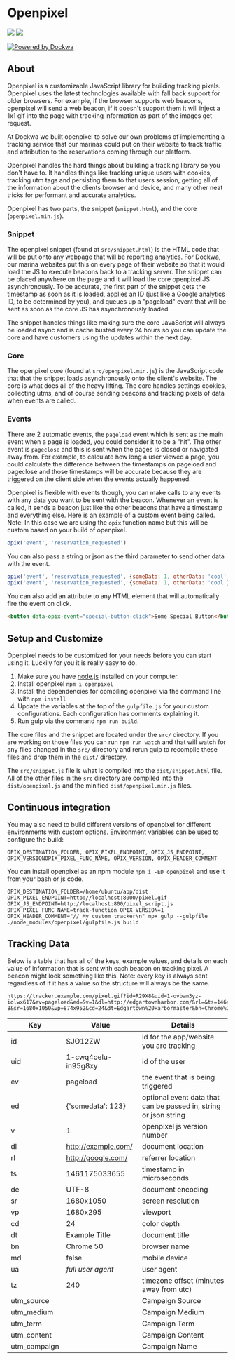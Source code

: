 # Openpixel
<a href="https://www.npmjs.com/package/openpixel"><img src="https://img.shields.io/npm/v/openpixel.svg" /></a>
<a href="https://www.npmjs.com/package/openpixel"><img src="https://img.shields.io/npm/dt/openpixel.svg" /></a>

[![Powered by Dockwa](https://raw.githubusercontent.com/dockwa/openpixel/dockwa/by-dockwa.png)](https://engineering.dockwa.com/)

## About
Openpixel is a customizable JavaScript library for building tracking pixels. Openpixel uses the latest technologies available with fall back support for older browsers. For example, if the browser supports web beacons, openpixel will send a web beacon, if it doesn't support them it will inject a 1x1 gif into the page with tracking information as part of the images get request.

At Dockwa we built openpixel to solve our own problems of implementing a tracking service that our marinas could put on their website to track traffic and attribution to the reservations coming through our platform.

Openpixel handles the hard things about building a tracking library so you don't have to. It handles things like tracking unique users with cookies, tracking utm tags and persisting them to that users session, getting all of the information about the clients browser and device, and many other neat tricks for performant and accurate analytics.

Openpixel has two parts, the snippet (`snippet.html`), and the core (`openpixel.min.js`).

### Snippet
The openpixel snippet (found at `src/snippet.html`) is the HTML code that will be put onto any webpage that will be reporting analytics. For Dockwa, our marina websites put this on every page of their website so that it would load the JS to execute beacons back to a tracking server. The snippet can be placed anywhere on the page and it will load the core openpixel JS asynchronously. To be accurate, the first part of the snippet gets the timestamp as soon as it is loaded, applies an ID (just like a Google analytics ID, to be determined by you), and queues up a "pageload" event that will be sent as soon as the core JS has asynchronously loaded.

The snippet handles things like making sure the core JavaScript will always be loaded async and is cache busted every 24 hours so you can update the core and have customers using the updates within the next day.

### Core
The openpixel core (found at `src/openpixel.min.js`) is the JavaScript code that that the snippet loads asynchronously onto the client's website. The core is what does all of the heavy lifting. The core handles settings cookies, collecting utms, and of course sending beacons and tracking pixels of data when events are called.

### Events
There are 2 automatic events, the `pageload` event which is sent as the main event when a page is loaded, you could consider it to be a "hit". The other event is `pageclose` and this is sent when the pages is closed or navigated away from. For example, to calculate how long a user viewed a page, you could calculate the difference between the timestamps on pageload and pageclose and those timestamps will be accurate because they are triggered on the client side when the events actually happened.

Openpixel is flexible with events though, you can make calls to any events with any data you want to be sent with the beacon. Whenever an event is called, it sends a beacon just like the other beacons that have a timestamp and everything else. Here is an example of a custom event being called. Note: In this case we are using the `opix` function name but this will be custom based on your build of openpixel.

```js
opix('event', 'reservation_requested')
```
You can also pass a string or json as the third parameter to send other data with the event.

```js
opix('event', 'reservation_requested', {someData: 1, otherData: 'cool'})
opix('event', 'reservation_requested', {someData: 1, otherData: 'cool'})
```
You can also add an attribute to any HTML element that will automatically fire the event on click.

```html
<button data-opix-event="special-button-click">Some Special Button</button>
```

## Setup and Customize
Openpixel needs to be customized for your needs before you can start using it. Luckily for you it is really easy to do.

1. Make sure you have [node.js](https://nodejs.org/en/download/) installed on your computer.
2. Install openpixel `npm i openpixel`
3. Install the dependencies for compiling openpixel via the command line with `npm install`
4. Update the variables at the top of the `gulpfile.js` for your custom configurations. Each configuration has comments explaining it.
5. Run gulp via the command `npm run build`.

The core files and the snippet are located under the `src/` directory. If you are working on those files you can run `npm run watch` and that will watch for any files changed in the `src/` directory and rerun gulp to recompile these files and drop them in the `dist/` directory.

The `src/snippet.js` file is what is compiled into the `dist/snippet.html` file. All of the other files in the `src` directory are compiled into the `dist/openpixel.js` and the minified `dist/openpixel.min.js` files.

## Continuous integration
You may also need to build different versions of openpixel for different environments with custom options.
Environment variables can be used to configure the build:
```
OPIX_DESTINATION_FOLDER, OPIX_PIXEL_ENDPOINT, OPIX_JS_ENDPOINT, OPIX_VERSIONOPIX_PIXEL_FUNC_NAME, OPIX_VERSION, OPIX_HEADER_COMMENT
```

You can install openpixel as an npm module `npm i -ED openpixel` and use it from your bash or js code.
```
OPIX_DESTINATION_FOLDER=/home/ubuntu/app/dist OPIX_PIXEL_ENDPOINT=http://localhost:8000/pixel.gif OPIX_JS_ENDPOINT=http://localhost:800/pixel_script.js  OPIX_PIXEL_FUNC_NAME=track-function OPIX_VERSION=1 OPIX_HEADER_COMMENT="// My custom tracker\n" npx gulp --gulpfile ./node_modules/openpixel/gulpfile.js build
```

## Tracking Data
Below is a table that has all of the keys, example values, and details on each value of information that is sent with each beacon on tracking pixel. A beacon might look something like this. Note: every key is always sent regardless of if it has a value so the structure will always be the same.

```
https://tracker.example.com/pixel.gif?id=R29X8&uid=1-ovbam3yz-iolwx617&ev=pageload&ed=&v=1&dl=http://edgartownharbor.com/&rl=&ts=1464811823300&de=UTF-8&sr=1680x1050&vp=874x952&cd=24&dt=Edgartown%20Harbormaster&bn=Chrome%2050&md=false&ua=Mozilla/5.0%20(Macintosh;%20Intel%20Mac%20OS%20X%2010_11_5)%20AppleWebKit/537.36%20(KHTML,%20like%20Gecko)%20Chrome/50.0.2661.102%20Safari/537.36&utm_source=&utm_medium=&utm_term=&utm_content=&utm_campaign=
```

| Key          | Value               | Details                                                         |
| ------------ | ------------------- | --------------------------------------------------------------- |
| id           | SJO12ZW             | id for the app/website you are tracking                         |
| uid          | 1-cwq4oelu-in95g8xy | id of the user                                                  |
| ev           | pageload            | the event that is being triggered                               |
| ed           | {'somedata': 123}   | optional event data that can be passed in, string or json string|
| v            | 1                   | openpixel js version number                                     |
| dl           | http://example.com/ | document location                                               |
| rl           | http://google.com/  | referrer location                                               |
| ts           | 1461175033655       | timestamp in microseconds                                       |
| de           | UTF-8               | document encoding                                               |
| sr           | 1680x1050           | screen resolution                                               |
| vp           | 1680x295            | viewport                                                        |
| cd           | 24                  | color depth                                                     |
| dt           | Example Title       | document title                                                  |
| bn           | Chrome 50           | browser name                                                    |
| md           | false               | mobile device                                                   |
| ua           | _full user agent_   | user agent                                                      |
| tz           | 240                 | timezone offset (minutes away from utc)                         |
| utm_source   |                     | Campaign Source                                                 |
| utm_medium   |                     | Campaign Medium                                                 |
| utm_term     |                     | Campaign Term                                                   |
| utm_content  |                     | Campaign Content                                                |
| utm_campaign |                     | Campaign Name                                                   |

